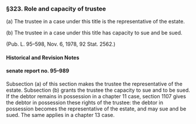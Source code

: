 ### §323. Role and capacity of trustee ###

(a) The trustee in a case under this title is the representative of the estate.

(b) The trustee in a case under this title has capacity to sue and be sued.

(Pub. L. 95–598, Nov. 6, 1978, 92 Stat. 2562.)

#### Historical and Revision Notes ####

#### senate report no. 95–989 ####

Subsection (a) of this section makes the trustee the representative of the estate. Subsection (b) grants the trustee the capacity to sue and to be sued. If the debtor remains in possession in a chapter 11 case, section 1107 gives the debtor in possession these rights of the trustee: the debtor in possession becomes the representative of the estate, and may sue and be sued. The same applies in a chapter 13 case.